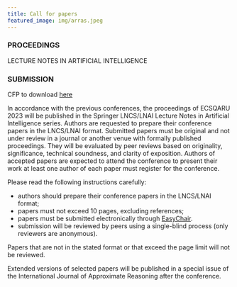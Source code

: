 ```yaml
---
title: Call for papers
featured_image: img/arras.jpeg
---
```

### PROCEEDINGS
LECTURE NOTES IN ARTIFICIAL INTELLIGENCE 

### SUBMISSION
CFP to download [here](https://easychair.org/)

In accordance with the previous conferences, the proceedings of
ECSQARU 2023 will be published in the Springer LNCS/LNAI Lecture Notes
in Artificial Intelligence series. Authors are requested to prepare
their conference papers in the LNCS/LNAI format. Submitted papers must
be original and not under review in a journal or another venue with
formally published proceedings. They will be evaluated by peer reviews
based on originality, significance, technical soundness, and clarity
of exposition. Authors of accepted papers are expected to attend the
conference to present their work at least one author of each paper
must register for the conference.

Please read the following instructions carefully:
- authors should prepare their conference papers in the LNCS/LNAI format;
- papers must not exceed 10 pages, excluding references;
- papers must be submitted electronically through [EasyChair](https://easychair.org/conferences/?conf=ecsqaru2023).
- submission will be reviewed by peers using a single-blind process (only reviewers are anonymous).

Papers that are not in the stated format or that exceed the page limit will not be reviewed.

Extended versions of selected papers will be published in a special issue of the International Journal of Approximate Reasoning after the conference.

